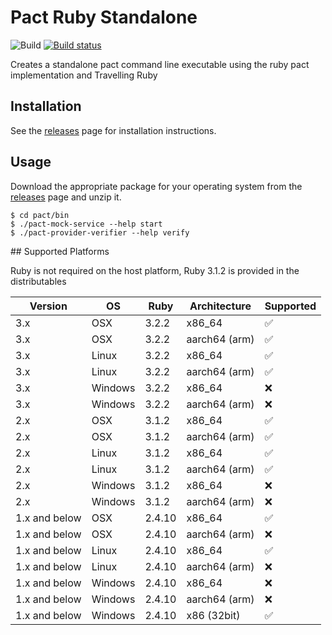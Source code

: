 # Pact Ruby Standalone

![Build](https://github.com//pact-ruby-standalone/workflows/Build/badge.svg)
[![Build status](https://ci.appveyor.com/api/projects/status/32ci5o2kikr46kg9?svg=true)](https://ci.appveyor.com/project/MichelBoudreau/pact-ruby-standalone-windows-test)

Creates a standalone pact command line executable using the ruby pact implementation and Travelling Ruby

## Installation

See the [releases](https://github.com/you54f/pact-ruby-standalone/releases) page for installation instructions.

## Usage

Download the appropriate package for your operating system from the [releases](https://github.com/you54f/pact-ruby-standalone/releases) page and unzip it.

    $ cd pact/bin
    $ ./pact-mock-service --help start
    $ ./pact-provider-verifier --help verify

## Supported Platforms

Ruby is not required on the host platform, Ruby 3.1.2 is provided in the distributables

| Version| OS     | Ruby      | Architecture | Supported |
| -------| -------| ------- | ------------ | --------- |
| 3.x | OSX    | 3.2.2     | x86_64       | ✅         |
| 3.x | OSX    | 3.2.2     | aarch64 (arm)| ✅         |
| 3.x | Linux  | 3.2.2   | x86_64       | ✅         |
| 3.x | Linux  | 3.2.2   | aarch64 (arm)| ✅         |
| 3.x | Windows| 3.2.2 | x86_64       | ❌         |
| 3.x | Windows| 3.2.2 | aarch64 (arm)| ❌         |
| 2.x| OSX    | 3.1.2     | x86_64       | ✅         |
| 2.x| OSX    | 3.1.2     | aarch64 (arm)| ✅         |
| 2.x| Linux  | 3.1.2   | x86_64       | ✅         |
| 2.x| Linux  | 3.1.2   | aarch64 (arm)| ✅         |
| 2.x| Windows| 3.1.2 | x86_64       | ❌         |
| 2.x| Windows| 3.1.2 | aarch64 (arm)| ❌         |
| 1.x and below| OSX    | 2.4.10       | x86_64       | ✅         |
| 1.x and below| OSX    | 2.4.10    | aarch64 (arm)| ❌         |
| 1.x and below| Linux  | 2.4.10     | x86_64       | ✅         |
| 1.x and below| Linux  | 2.4.10     | aarch64 (arm)| ❌        |
| 1.x and below| Windows| 2.4.10   | x86_64       | ❌         |
| 1.x and below| Windows| 2.4.10   | aarch64 (arm)| ❌         |
| 1.x and below| Windows| 2.4.10   | x86 (32bit)| ✅          |
